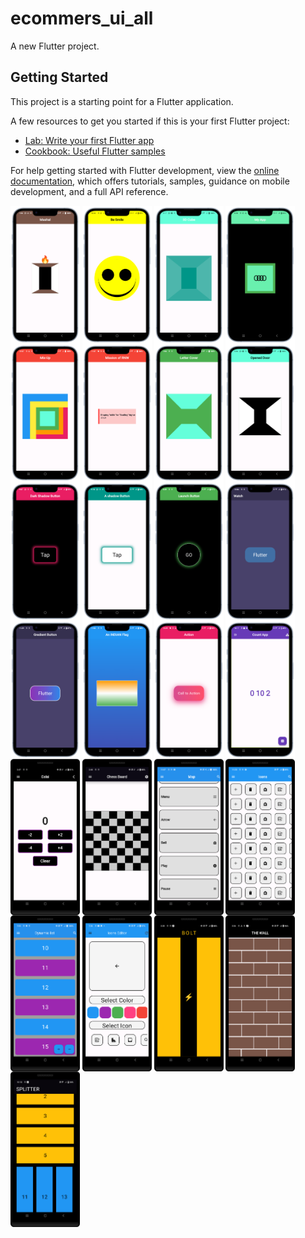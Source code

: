 # ecommers_ui_all

A new Flutter project.

## Getting Started

This project is a starting point for a Flutter application.

A few resources to get you started if this is your first Flutter project:

- [Lab: Write your first Flutter app](https://docs.flutter.dev/get-started/codelab)
- [Cookbook: Useful Flutter samples](https://docs.flutter.dev/cookbook)

For help getting started with Flutter development, view the
[online documentation](https://docs.flutter.dev/), which offers tutorials,
samples, guidance on mobile development, and a full API reference.
<p>
  <img src="https://github.com/harshdusane2103/ecommers_ui_all/blob/master/Mashal-portrait.png" width=22% height=35% align=center>
  <img src="https://github.com/harshdusane2103/ecommers_ui_all/blob/master/emoji-portrait.png" width=22% height=35% align=center>
  <img src="https://github.com/harshdusane2103/ecommers_ui_all/blob/master/cude-portrait.png" width=22% height=35% align=center>
  <img src="https://github.com/harshdusane2103/ecommers_ui_all/blob/master/my_app_1-portrait.png" width=22% height=35% align=center>
  <img src="https://github.com/harshdusane2103/ecommers_ui_all/blob/master/mix-up-portrait.png" width=22% height=35% align=center>
  <img src="https://github.com/harshdusane2103/ecommers_ui_all/blob/master/mission_of_rnw-portrait.png" width=22% height=35% align=center>
  <img src="https://github.com/harshdusane2103/ecommers_ui_all/blob/master/letter-cover-portrait.png" width=22% height=35% align=center>
  <img src="https://github.com/harshdusane2103/ecommers_ui_all/blob/master/open door-portrait.png" width=22% height=35% align=center>

  <img src="https://github.com/harshdusane2103/ecommers_ui_all/blob/master/dark_shadow_button-portrait.png" width=22% height=35% align=center>
  <img src="https://github.com/harshdusane2103/ecommers_ui_all/blob/master/A_shadow-portrait.png" width=22% height=35% align=center>
  <img src="https://github.com/harshdusane2103/ecommers_ui_all/blob/master/launch_button-portrait.png" width=22% height=35% align=center>

  
  <img src="https://github.com/harshdusane2103/ecommers_ui_all/blob/master/watch-portrait.png" width=22% height=35% align=center>
  <img src="https://github.com/harshdusane2103/ecommers_ui_all/blob/master/g_b-portrait.png" width=22% height=35% align=center>
  <img src="https://github.com/harshdusane2103/ecommers_ui_all/blob/master/flag-portrait.png" width=22% height=35% align=center>
  <img src="https://github.com/harshdusane2103/ecommers_ui_all/blob/master/actiion-portrait.png" width=22% height=35% align=center>
    <img src="https://github.com/harshdusane2103/ecommers_ui_all/blob/master/counter_app-portrait.png" width=22% height=35% align=center>

   <img src="https://github.com/harshdusane2103/ecommers_ui_all/blob/master/calsi.png" width=22% height=35% align=center>
  <img src="https://github.com/harshdusane2103/ecommers_ui_all/blob/master/chess.png" width=22% height=35% align=center>
  
  <img src="https://github.com/harshdusane2103/ecommers_ui_all/blob/master/map.png" width=22% height=35% align=center>
  <img src="https://github.com/harshdusane2103/ecommers_ui_all/blob/master/Icons.png" width=22% height=35% align=center>
  <img src="https://github.com/harshdusane2103/ecommers_ui_all/blob/master/dynamic.png" width=22% height=35% align=center>
    <img src="https://github.com/harshdusane2103/ecommers_ui_all/blob/master/icon_hd.png" width=22% height=35% align=center>

   <img src="https://github.com/harshdusane2103/ecommers_ui_all/blob/master/bolt.png" width=22% height=35% align=center>
  <img src="https://github.com/harshdusane2103/ecommers_ui_all/blob/master/wall.png" width=22% height=35% align=center>
    <img src="https://github.com/harshdusane2103/ecommers_ui_all/blob/master/spilter.png" width=22% height=35% align=center>
</p>
